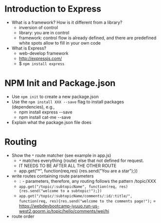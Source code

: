 # Introduction to Express

* What is a framework? How is it different from a library?
	* inversion of control
	* library: you are in control
	* framework: control flow is already defined, and there are predefined white spots allow to fill in your own code
* What is Express?
	* web-develop framework
	* http://expressjs.com/
	* $ `npm install express`

# NPM Init and Package.json
* Use `npm init` to create a new package.json
* Use the `npm install XXX --save` flag to install packages (dependencies), e.g.,
	* npm install express --save
	* npm install cat-me --save
* Explain what the package.json file does

# Routing
* Show the `*` route matcher (see example in app.js)
	* `*` matches everything (route) else that not defined for request. 
	* IT NEEDS TO BE AFTER ALL THE OTHER ROUTE
	* app.get("*", function(req,res) {res.send("You are a star");})
* write routes containing route parameters
	* `:` - parameters, therefore, any routing follows the pattern /topic/XXX
	* `app.get("/topic/:subtopicName", function(req, res) {res.send("welcome to a subtopic!");})`
	* `app.get("/topic/:subtopicName/comments/:id/:title/", function(req, res){res.send("welcome to the comments page!");` = https://webdevbootcamp-jyuuo.run-us-west2.goorm.io/topic/hello/comments/wei/hi
* route order

